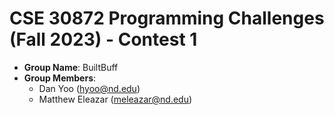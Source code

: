 # CSE 30872 Programming Challenges (Fall 2023) - Contest 1

- **Group Name**: 
BuiltBuff
- **Group Members**: 
    - Dan Yoo (hyoo@nd.edu) 
    - Matthew Eleazar (meleazar@nd.edu) 
